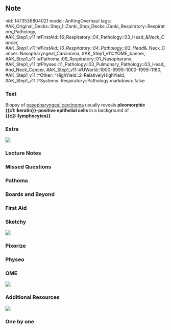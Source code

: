 ## Note
nid: 1473536804021
model: AnKingOverhaul
tags: #AK_Original_Decks::Step_1::Zanki_Step_Decks::Zanki_Respiratory::Respiratory_Pathology, #AK_Step1_v11::#FirstAid::16_Respiratory::04_Pathology::03_Head_&_Neck_Cancer, #AK_Step1_v11::#FirstAid::16_Respiratory::04_Pathology::03_Head_&_Neck_Cancer::Nasopharyngeal_Carcinoma, #AK_Step1_v11::#OME_banner, #AK_Step1_v11::#Pathoma::09_Respiratory::01_Nasopharynx, #AK_Step1_v11::#Physeo::11_Pathology::03_Pulmonary_Pathology::03_Head_And_Neck_Cancer, #AK_Step1_v11::#UWorld::1000-9999::1000-1999::1160, #AK_Step1_v11::^Other::^HighYield::2-RelativelyHighYield, #AK_Step1_v11::^Systems::Respiratory::Pathology
markdown: false

### Text
<div>
  Biopsy of <u>nasopharyngeal carcinoma</u> usually reveals
  <b>pleomorphic {{c1::keratin}}-positive epithelial cells</b> in a
  background of <b>{{c2::lymphocytes}}</b>
</div>

### Extra
<img src="paste-95709051224514.jpg">

### Lecture Notes


### Missed Questions


### Pathoma


### Boards and Beyond


### First Aid


### Sketchy
<img src="paste-92fa22dc75923063d6bcb0489a0d3153a1efdabb.jpg">

### Pixorize


### Physeo


### OME
<div class="ome-widget">
  <a href="https://onlinemeded.org?ref=anki"><img src=
  "_OME_AnkiFlashcards_General_4.png"></a>
</div>

### Additional Resources
<img src="AFA16200-9655-4971-A44E-529DDDF7E4C5.jpg">

### One by one

